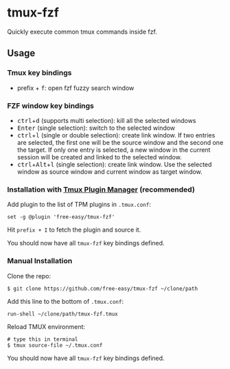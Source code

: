 # tmux-fzf

Quickly execute common tmux commands inside fzf.

## Usage

### Tmux key bindings

* prefix + <kbd>f</kbd>: open fzf fuzzy search window

### FZF window key bindings

* <kbd>ctrl</kbd>+<kbd>d</kbd> (supports multi selection): kill all the selected windows
* <kbd>Enter</kbd> (single selection): switch to the selected window
* <kbd>ctrl</kbd>+<kbd>l</kbd> (single or double selection): create link window.
If two entries are selected, the first one will be the source window and the second
one the target.
If only one entry is selected, a new window in the current session will be created
and linked to the selected window.
* <kbd>ctrl</kbd>+<kbd>Alt</kbd>+<kbd>l</kbd> (single selection): create link window.
Use the selected window as source window and current window as target window.

### Installation with [Tmux Plugin Manager](https://github.com/tmux-plugins/tpm) (recommended)

Add plugin to the list of TPM plugins in `.tmux.conf`:

```tmux
set -g @plugin 'free-easy/tmux-fzf'
```

Hit `prefix + I` to fetch the plugin and source it.

You should now have all `tmux-fzf` key bindings defined.

### Manual Installation

Clone the repo:

```
$ git clone https://github.com/free-easy/tmux-fzf ~/clone/path
```

Add this line to the bottom of `.tmux.conf`:

    run-shell ~/clone/path/tmux-fzf.tmux

Reload TMUX environment:

    # type this in terminal
    $ tmux source-file ~/.tmux.conf

You should now have all `tmux-fzf` key bindings defined.
